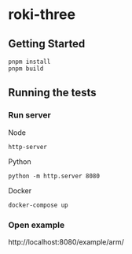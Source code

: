 # roki-three

## Getting Started

```
pnpm install
pnpm build
```

## Running the tests

### Run server

Node

```
http-server
```

Python

```
python -m http.server 8080
```

Docker

```
docker-compose up
```

### Open example

http://localhost:8080/example/arm/
